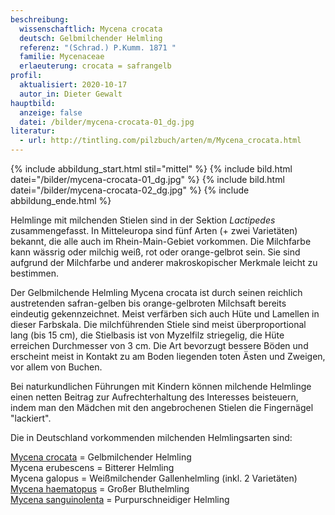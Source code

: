 ```yaml
---
beschreibung:
  wissenschaftlich: Mycena crocata
  deutsch: Gelbmilchender Helmling
  referenz: "(Schrad.) P.Kumm. 1871 "
  familie: Mycenaceae
  erlaeuterung: crocata = safrangelb
profil:
  aktualisiert: 2020-10-17
  autor_in: Dieter Gewalt
hauptbild:
  anzeige: false
  datei: /bilder/mycena-crocata-01_dg.jpg
literatur:
  - url: http://tintling.com/pilzbuch/arten/m/Mycena_crocata.html
---
```

{% include abbildung_start.html stil="mittel" %}
{% include bild.html datei="/bilder/mycena-crocata-01_dg.jpg" %}
{% include bild.html datei="/bilder/mycena-crocata-02_dg.jpg" %}
{% include abbildung_ende.html %}

Helmlinge mit milchenden Stielen sind in der Sektion *Lactipedes* zusammengefasst. In Mitteleuropa sind fünf Arten (+ zwei Varietäten) bekannt, die alle auch im Rhein-Main-Gebiet vorkommen. Die Milchfarbe kann wässrig oder milchig weiß, rot oder orange-gelbrot sein. Sie sind aufgrund der Milchfarbe und anderer makroskopischer Merkmale leicht zu bestimmen.

Der Gelbmilchende Helmling Mycena crocata ist durch seinen reichlich austretenden safran-gelben bis orange-gelbroten Milchsaft bereits eindeutig gekennzeichnet. Meist verfärben sich auch Hüte und Lamellen in dieser Farbskala. Die milchführenden Stiele sind meist überproportional lang (bis 15 cm), die Stielbasis ist von Myzelfilz striegelig, die Hüte erreichen Durchmesser von 3 cm. Die Art bevorzugt bessere Böden und erscheint meist in Kontakt zu am Boden liegenden toten Ästen und Zweigen, vor allem von Buchen.

Bei naturkundlichen Führungen mit Kindern können milchende Helmlinge einen netten Beitrag zur Aufrechterhaltung des Interesses beisteuern, indem man den Mädchen mit den angebrochenen Stielen die Fingernägel "lackiert".

Die in Deutschland vorkommenden milchenden Helmlingsarten sind:

[Mycena crocata](/pilze/mycena-crocata-gelbmilchender-helmling) = Gelbmilchender Helmling\
Mycena erubescens = Bitterer Helmling\
Mycena galopus = Weißmilchender Gallenhelmling (inkl. 2 Varietäten)\
[Mycena haematopus](/pilze/mycena-haematopus-großer-bluthelmling) = Großer Bluthelmling\
[Mycena sanguinolenta](/pilze/mycena-sanguinolenta-purpurschneidiger-helmling) = Purpurschneidiger Helmling